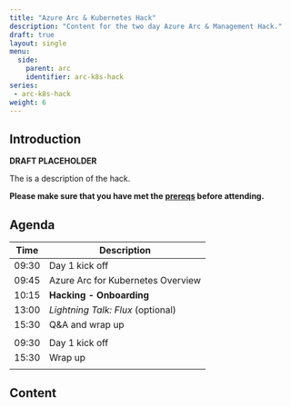 ```yaml
---
title: "Azure Arc & Kubernetes Hack"
description: "Content for the two day Azure Arc & Management Hack."
draft: true
layout: single
menu:
  side:
    parent: arc
    identifier: arc-k8s-hack
series:
 - arc-k8s-hack
weight: 6
---
```


## Introduction

**DRAFT PLACEHOLDER**

The is a description of the hack.

**Please make sure that you have met the [prereqs](/arc/prereqs) before attending.**

## Agenda

| **Time** | **Description**
|---|---|
| 09:30 | Day 1 kick off |
| 09:45 | Azure Arc for Kubernetes Overview |
| 10:15 | **Hacking - Onboarding** |
| 13:00 | _Lightning Talk: Flux_ (optional) |
| 15:30 | Q&A and wrap up |
|||
| 09:30 | Day 1 kick off |
| 15:30 | Wrap up |
|||

## Content
